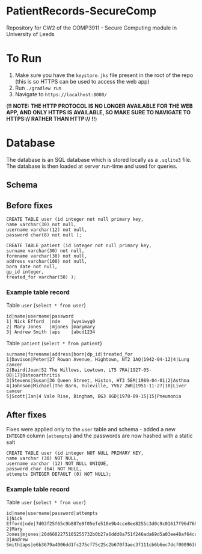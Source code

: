 # PatientRecords-SecureComp
Repository for CW2 of the COMP3911 - Secure Computing module in University of Leeds

# To Run
1. Make sure you have the `keystore.jks` file present in the root of the repo (this is so HTTPS can be used to access the web app)
2. Run `./gradlew run`
3. Navigate to `https://localhost:8080/` 

(**!! NOTE: THE HTTP PROTOCOL IS NO LONGER AVAILABLE FOR THE WEB APP, AND ONLY HTTPS IS AVAILABLE, SO MAKE SURE TO NAVIGATE TO HTTPS:// RATHER THAN HTTP:// !!**)

# Database
The database is an SQL database which is stored locally as a `.sqlite3` file. 
The database is then loaded at server run-time and used for queries.

## Schema
## Before fixes
```
CREATE TABLE user (id integer not null primary key, 
name varchar(30) not null, 
username varchar(12) not null, 
password char(8) not null );

CREATE TABLE patient (id integer not null primary key, 
surname varchar(30) not null, 
forename varchar(30) not null, 
address varchar(100) not null, 
born date not null, 
gp_id integer, 
treated_for varchar(50) );
```
### Example table record
Table `user` (`select * from user`)
```
id|name|username|password
1| Nick Efford  |nde    |wysiwyg0
2| Mary Jones   |mjones |marymary
3| Andrew Smith |aps    |abcd1234
```

Table `patient` (`select * from patient`)
```
surname|forename|address|born|dp_id|treated_for
1|Davison|Peter|27 Rowan Avenue, Hightown, NT2 1AQ|1942-04-12|4|Lung cancer
2|Baird|Joan|52 The Willows, Lowtown, LT5 7RA|1927-05-08|17|Osteoarthritis
3|Stevens|Susan|36 Queen Street, Histon, HT3 5EM|1989-04-01|2|Asthma
4|Johnson|Michael|The Barn, Yuleville, YV67 2WR|1951-11-27|10|Liver cancer
5|Scott|Ian|4 Vale Rise, Bingham, BG3 8GD|1978-09-15|15|Pneumonia
```
## After fixes
Fixes were applied only to the `user` table and schema - added a new `INTEGER` column (`attempts`) and the passwords are now hashed with a static salt
```
CREATE TABLE user (id integer NOT NULL PRIMARY KEY, 
name varchar (30) NOT NULL, 
username varchar (12) NOT NULL UNIQUE, 
password char (64) NOT NULL, 
attempts INTEGER DEFAULT (0) NOT NULL);
```
### Example table record
Table `user` (`select * from user`)
```
id|name|username|password|attempts
1|Nick Efford|nde|7d03f25f65c9b887e9f05efe510e9b4cce8ee8255c3d0c9c01617f96d7692c33|0
2|Mary Jones|mjones|20d6602275105255732b0b27a6ddd8a751f246ada69d5a03ee48af64ca735f04|0
3|Andrew Smith|aps|e6b3679a4006dd1fc275cf75c25c2b670f3aec3f111cb6b6ec7dcf000963bff8|0
```